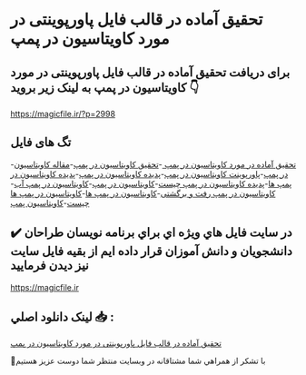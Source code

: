 # تحقیق آماده در قالب فایل پاورپوینتی در مورد کاویتاسیون در پمپ

## برای دریافت تحقیق آماده در قالب فایل پاورپوینتی در مورد کاویتاسیون در پمپ به لینک زیر بروید 👇

https://magicfile.ir/?p=2998

## تگ های فایل

-[تحقیق آماده در مورد کاویتاسیون در پمپ ](https://magicfile.ir/product/%d8%aa%d8%ad%d9%82%db%8c%d9%82-%d8%a2%d9%85%d8%a7%d8%af%d9%87-%d8%af%d8%b1-%d9%81%d8%a7%db%8c%d9%84-%d9%be%d8%a7%d9%88%d8%b1%d9%be%d9%88%db%8c%d9%86%d8%aa-%da%a9%d8%a7%d9%88%db%8c%d8%aa%d8%a7%d8%b3%db%8c%d9%88%d9%86-%d8%af%d8%b1-%d9%be%d9%85%d9%be/)-[تحقیق کاویتاسیون در پمپ](https://magicfile.ir/product/%d8%aa%d8%ad%d9%82%db%8c%d9%82-%d8%a2%d9%85%d8%a7%d8%af%d9%87-%d8%af%d8%b1-%d9%81%d8%a7%db%8c%d9%84-%d9%be%d8%a7%d9%88%d8%b1%d9%be%d9%88%db%8c%d9%86%d8%aa-%da%a9%d8%a7%d9%88%db%8c%d8%aa%d8%a7%d8%b3%db%8c%d9%88%d9%86-%d8%af%d8%b1-%d9%be%d9%85%d9%be/)-[مقاله کاویتاسیون در پمپ](https://magicfile.ir/product/%d8%aa%d8%ad%d9%82%db%8c%d9%82-%d8%a2%d9%85%d8%a7%d8%af%d9%87-%d8%af%d8%b1-%d9%81%d8%a7%db%8c%d9%84-%d9%be%d8%a7%d9%88%d8%b1%d9%be%d9%88%db%8c%d9%86%d8%aa-%da%a9%d8%a7%d9%88%db%8c%d8%aa%d8%a7%d8%b3%db%8c%d9%88%d9%86-%d8%af%d8%b1-%d9%be%d9%85%d9%be/)-[پاورپوینت کاویتاسیون در پمپ](https://magicfile.ir/product/%d8%aa%d8%ad%d9%82%db%8c%d9%82-%d8%a2%d9%85%d8%a7%d8%af%d9%87-%d8%af%d8%b1-%d9%81%d8%a7%db%8c%d9%84-%d9%be%d8%a7%d9%88%d8%b1%d9%be%d9%88%db%8c%d9%86%d8%aa-%da%a9%d8%a7%d9%88%db%8c%d8%aa%d8%a7%d8%b3%db%8c%d9%88%d9%86-%d8%af%d8%b1-%d9%be%d9%85%d9%be/)-[پدیده کاویتاسیون در پمپ](https://magicfile.ir/product/%d8%aa%d8%ad%d9%82%db%8c%d9%82-%d8%a2%d9%85%d8%a7%d8%af%d9%87-%d8%af%d8%b1-%d9%81%d8%a7%db%8c%d9%84-%d9%be%d8%a7%d9%88%d8%b1%d9%be%d9%88%db%8c%d9%86%d8%aa-%da%a9%d8%a7%d9%88%db%8c%d8%aa%d8%a7%d8%b3%db%8c%d9%88%d9%86-%d8%af%d8%b1-%d9%be%d9%85%d9%be/)-[پدیده کاویتاسیون در پمپ ها](https://magicfile.ir/product/%d8%aa%d8%ad%d9%82%db%8c%d9%82-%d8%a2%d9%85%d8%a7%d8%af%d9%87-%d8%af%d8%b1-%d9%81%d8%a7%db%8c%d9%84-%d9%be%d8%a7%d9%88%d8%b1%d9%be%d9%88%db%8c%d9%86%d8%aa-%da%a9%d8%a7%d9%88%db%8c%d8%aa%d8%a7%d8%b3%db%8c%d9%88%d9%86-%d8%af%d8%b1-%d9%be%d9%85%d9%be/)-[پدیده کاویتاسیون در پمپ چیست](https://magicfile.ir/product/%d8%aa%d8%ad%d9%82%db%8c%d9%82-%d8%a2%d9%85%d8%a7%d8%af%d9%87-%d8%af%d8%b1-%d9%81%d8%a7%db%8c%d9%84-%d9%be%d8%a7%d9%88%d8%b1%d9%be%d9%88%db%8c%d9%86%d8%aa-%da%a9%d8%a7%d9%88%db%8c%d8%aa%d8%a7%d8%b3%db%8c%d9%88%d9%86-%d8%af%d8%b1-%d9%be%d9%85%d9%be/)-[کاویتاسیون در پمپ](https://magicfile.ir/product/%d8%aa%d8%ad%d9%82%db%8c%d9%82-%d8%a2%d9%85%d8%a7%d8%af%d9%87-%d8%af%d8%b1-%d9%81%d8%a7%db%8c%d9%84-%d9%be%d8%a7%d9%88%d8%b1%d9%be%d9%88%db%8c%d9%86%d8%aa-%da%a9%d8%a7%d9%88%db%8c%d8%aa%d8%a7%d8%b3%db%8c%d9%88%d9%86-%d8%af%d8%b1-%d9%be%d9%85%d9%be/)-[کاویتاسیون در پمپ آب](https://magicfile.ir/product/%d8%aa%d8%ad%d9%82%db%8c%d9%82-%d8%a2%d9%85%d8%a7%d8%af%d9%87-%d8%af%d8%b1-%d9%81%d8%a7%db%8c%d9%84-%d9%be%d8%a7%d9%88%d8%b1%d9%be%d9%88%db%8c%d9%86%d8%aa-%da%a9%d8%a7%d9%88%db%8c%d8%aa%d8%a7%d8%b3%db%8c%d9%88%d9%86-%d8%af%d8%b1-%d9%be%d9%85%d9%be/)-[کاویتاسیون در پمپ رفت و برگشتی](https://magicfile.ir/product/%d8%aa%d8%ad%d9%82%db%8c%d9%82-%d8%a2%d9%85%d8%a7%d8%af%d9%87-%d8%af%d8%b1-%d9%81%d8%a7%db%8c%d9%84-%d9%be%d8%a7%d9%88%d8%b1%d9%be%d9%88%db%8c%d9%86%d8%aa-%da%a9%d8%a7%d9%88%db%8c%d8%aa%d8%a7%d8%b3%db%8c%d9%88%d9%86-%d8%af%d8%b1-%d9%be%d9%85%d9%be/)-[کاویتاسیون در پمپ ها](https://magicfile.ir/product/%d8%aa%d8%ad%d9%82%db%8c%d9%82-%d8%a2%d9%85%d8%a7%d8%af%d9%87-%d8%af%d8%b1-%d9%81%d8%a7%db%8c%d9%84-%d9%be%d8%a7%d9%88%d8%b1%d9%be%d9%88%db%8c%d9%86%d8%aa-%da%a9%d8%a7%d9%88%db%8c%d8%aa%d8%a7%d8%b3%db%8c%d9%88%d9%86-%d8%af%d8%b1-%d9%be%d9%85%d9%be/)-[کاویتاسیون در پمپ ها چیست](https://magicfile.ir/product/%d8%aa%d8%ad%d9%82%db%8c%d9%82-%d8%a2%d9%85%d8%a7%d8%af%d9%87-%d8%af%d8%b1-%d9%81%d8%a7%db%8c%d9%84-%d9%be%d8%a7%d9%88%d8%b1%d9%be%d9%88%db%8c%d9%86%d8%aa-%da%a9%d8%a7%d9%88%db%8c%d8%aa%d8%a7%d8%b3%db%8c%d9%88%d9%86-%d8%af%d8%b1-%d9%be%d9%85%d9%be/)-[کاویتاسیون پمپ](https://magicfile.ir/product/%d8%aa%d8%ad%d9%82%db%8c%d9%82-%d8%a2%d9%85%d8%a7%d8%af%d9%87-%d8%af%d8%b1-%d9%81%d8%a7%db%8c%d9%84-%d9%be%d8%a7%d9%88%d8%b1%d9%be%d9%88%db%8c%d9%86%d8%aa-%da%a9%d8%a7%d9%88%db%8c%d8%aa%d8%a7%d8%b3%db%8c%d9%88%d9%86-%d8%af%d8%b1-%d9%be%d9%85%d9%be/)

## ✔️ در سايت فايل هاي ويژه اي براي برنامه نويسان طراحان دانشجويان و دانش آموزان قرار داده ايم از بقيه فايل سايت نيز ديدن فرماييد

https://magicfile.ir


## لينک دانلود اصلي 📥 :

[تحقیق آماده در قالب فایل پاورپوینتی در مورد کاویتاسیون در پمپ](https://magicfile.ir/product/%d8%aa%d8%ad%d9%82%db%8c%d9%82-%d8%a2%d9%85%d8%a7%d8%af%d9%87-%d8%af%d8%b1-%d9%81%d8%a7%db%8c%d9%84-%d9%be%d8%a7%d9%88%d8%b1%d9%be%d9%88%db%8c%d9%86%d8%aa-%da%a9%d8%a7%d9%88%db%8c%d8%aa%d8%a7%d8%b3%db%8c%d9%88%d9%86-%d8%af%d8%b1-%d9%be%d9%85%d9%be/) 


🙏با تشکر از همراهي شما مشتاقانه در وبسایت منتظر شما دوست عزیز هستیم

